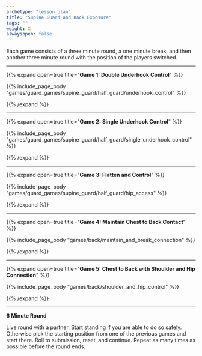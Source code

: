 ```yaml
--- 
archetype: "lesson_plan" 
title: "Supine Guard and Back Exposure"
tags: ""
weight: X
alwaysopen: false 
---
```


Each game consists of a three minute round, a one minute break, and then another three minute round with the position of the players switched. 

---
{{% expand open=true title="**Game 1: Double Underhook Control**" %}}

{{% include_page_body "games/guard_games/supine_guard/half_guard/underhook_control" %}}

{{% /expand %}}

---
{{% expand open=true title="**Game 2: Single Underhook Control**" %}}

{{% include_page_body "games/guard_games/supine_guard/half_guard/single_underhook_control" %}}

{{% /expand %}}

---
{{% expand open=true title="**Game 3: Flatten and Control**" %}}

{{% include_page_body "games/guard_games/supine_guard/half_guard/hip_access" %}}

{{% /expand %}}

---
{{% expand open=true title="**Game 4: Maintain Chest to Back Contact**" %}}

{{% include_page_body "games/back/maintain_and_break_connection" %}}

{{% /expand %}}

---
{{% expand open=true title="**Game 5: Chest to Back with Shoulder and Hip Connection**" %}}


{{% include_page_body "games/back/shoulder_and_hip_control" %}}

{{% /expand %}}

---
**6 Minute Round**

Live round with a partner. Start standing if you are able to do so safely. Otherwise pick the starting position from one of the previous games and start there. Roll to submission, reset, and continue. Repeat as many times as possible before the round ends. 



